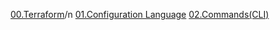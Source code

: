 [00.Terraform](https://github.com/EstebanHan/testt/tree/main/DOCS/00_Terraform)/n
[01.Configuration Language](https://github.com/EstebanHan/testt/tree/main/DOCS/01_Configuration_Language)
[02.Commands(CLI)](https://github.com/EstebanHan/testt/tree/main/DOCS/02_Commands(CLI))
